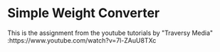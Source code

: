 <h1>Simple Weight Converter</h1>
<p>This is the assignment from the youtube tutorials by "Traversy Media"
    :https://www.youtube.com/watch?v=7l-ZAuU8TXc
</p>